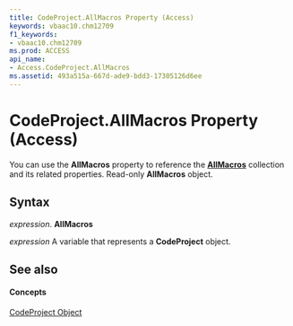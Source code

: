 ```yaml
---
title: CodeProject.AllMacros Property (Access)
keywords: vbaac10.chm12709
f1_keywords:
- vbaac10.chm12709
ms.prod: ACCESS
api_name:
- Access.CodeProject.AllMacros
ms.assetid: 493a515a-667d-ade9-bdd3-17305126d6ee
---
```



# CodeProject.AllMacros Property (Access)

You can use the  **AllMacros** property to reference the **[AllMacros](allmacros-object-access.md)** collection and its related properties. Read-only **AllMacros** object.


## Syntax

 _expression_. **AllMacros**

 _expression_ A variable that represents a **CodeProject** object.


## See also


#### Concepts


[CodeProject Object](codeproject-object-access.md)

